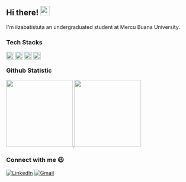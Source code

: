 ## Hi there! <img src="https://emojis.slackmojis.com/emojis/images/1536351075/4594/blob-wave.gif" width="25"/>

I'm ilzabatistuta an undergraduated student at Mercu Buana University. 

### Tech Stacks
<a href="#"><img align="left" alt="JavaScript" title="JavaScript" width="21px" src="https://camo.githubusercontent.com/5a5f5779919b90579d121551d0521cda87c06534a0218a2f21883c438daf6cc1/68747470733a2f2f6564656e742e6769746875622e696f2f537570657254696e7949636f6e732f696d616765732f7376672f6a6176617363726970742e737667" /></a>
<a href="#"><img align="left" alt="C++" title="C++" width="21px" src="https://camo.githubusercontent.com/89567f55429cbe7ebbeb6eab21be45618d3459b4ba689ef351c232a4145addcf/68747470733a2f2f6564656e742e6769746875622e696f2f537570657254696e7949636f6e732f696d616765732f7376672f63706c7573706c75732e737667" /></a>
<a href="#"><img align="left" alt="Python" title="Python" width="21px" src="https://camo.githubusercontent.com/39e3e17a1ff2a42b2451b007d37cf1cdc9e2a343e35813ff7deffdb685b348f8/68747470733a2f2f6564656e742e6769746875622e696f2f537570657254696e7949636f6e732f696d616765732f7376672f707974686f6e2e737667" /></a>
<a href="#"><img align="left" alt="PHP" title="PHP" width="21px" src="https://camo.githubusercontent.com/17962eb3d1dd3b11926720b06bad868b2f58a402ddb4010c02817fb4c1782796/68747470733a2f2f6564656e742e6769746875622e696f2f537570657254696e7949636f6e732f696d616765732f7376672f7068702e737667" /></a>
<br>

### Github Statistic
<p align="left">
<a href="https://github.com/ilzabatistuta">
  <img height="180em" src="https://github-readme-stats-eight-theta.vercel.app/api?username=ilzabatistuta&show_icons=true&theme=algolia&include_all_commits=true&count_private=true"/>
  <img height="180em" src="https://github-readme-stats-eight-theta.vercel.app/api/top-langs/?username=ilzabatistuta&layout=compact&langs_count=8&theme=algolia"/>
</a>
</p>

### Connect with me :smiley:
[<img alt="LinkedIn" src="https://img.shields.io/badge/LinkedIn-%230E76A8.svg?&style=for-the-badge&logo=LinkedIn&logoColor=white" />](https://www.linkedin.com/in/muhammad-ilza-batistuta-07a010347/)
[<img alt="Gmail" src="https://img.shields.io/badge/Gmail-D14836?style=for-the-badge&logo=gmail&logoColor=white" />](mailto:m.ilzabatistuta@gmail.com)
